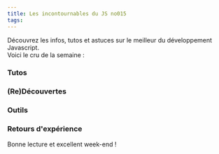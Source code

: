 ```yaml
---
title: Les incontournables du JS no015
tags:
---
```


Découvrez les infos, tutos et astuces sur le meilleur du développement Javascript.  
Voici le cru de la semaine :  


### Tutos

[]()  

[]()  


### (Re)Découvertes

[]()  

[]()  

### Outils  

[]()  

[]()  

### Retours d'expérience

[]()  

[]()  


Bonne lecture et excellent week-end !
